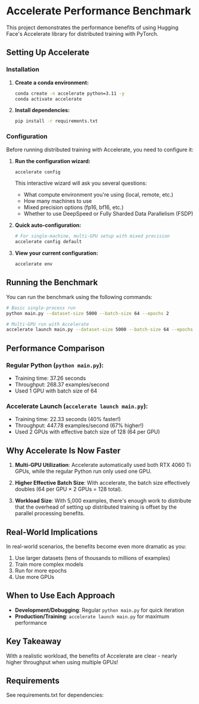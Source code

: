 # Accelerate Performance Benchmark

This project demonstrates the performance benefits of using Hugging Face's Accelerate library for distributed training with PyTorch.

## Setting Up Accelerate

### Installation

1. **Create a conda environment:**
   ```bash
   conda create -n accelerate python=3.11 -y
   conda activate accelerate
   ```

2. **Install dependencies:**
   ```bash
   pip install -r requirements.txt
   ```

### Configuration

Before running distributed training with Accelerate, you need to configure it:

1. **Run the configuration wizard:**
   ```bash
   accelerate config
   ```
   
   This interactive wizard will ask you several questions:
   - What compute environment you're using (local, remote, etc.)
   - How many machines to use
   - Mixed precision options (fp16, bf16, etc.)
   - Whether to use DeepSpeed or Fully Sharded Data Parallelism (FSDP)

2. **Quick auto-configuration:**
   ```bash
   # For single-machine, multi-GPU setup with mixed precision
   accelerate config default
   ```

3. **View your current configuration:**
   ```bash
   accelerate env
   ```

## Running the Benchmark

You can run the benchmark using the following commands:

```bash
# Basic single-process run
python main.py --dataset-size 5000 --batch-size 64 --epochs 2

# Multi-GPU run with Accelerate
accelerate launch main.py --dataset-size 5000 --batch-size 64 --epochs 2
```

## Performance Comparison

### Regular Python (`python main.py`):
- Training time: 37.26 seconds
- Throughput: 268.37 examples/second
- Used 1 GPU with batch size of 64

### Accelerate Launch (`accelerate launch main.py`):
- Training time: 22.33 seconds (40% faster!)
- Throughput: 447.78 examples/second (67% higher!)
- Used 2 GPUs with effective batch size of 128 (64 per GPU)

## Why Accelerate Is Now Faster

1. **Multi-GPU Utilization**: Accelerate automatically used both RTX 4060 Ti GPUs, while the regular Python run only used one GPU.

2. **Higher Effective Batch Size**: With accelerate, the batch size effectively doubles (64 per GPU × 2 GPUs = 128 total).

3. **Workload Size**: With 5,000 examples, there's enough work to distribute that the overhead of setting up distributed training is offset by the parallel processing benefits.

## Real-World Implications

In real-world scenarios, the benefits become even more dramatic as you:

1. Use larger datasets (tens of thousands to millions of examples)
2. Train more complex models
3. Run for more epochs
4. Use more GPUs

## When to Use Each Approach

- **Development/Debugging**: Regular `python main.py` for quick iteration
- **Production/Training**: `accelerate launch main.py` for maximum performance

## Key Takeaway

With a realistic workload, the benefits of Accelerate are clear - nearly higher throughput when using multiple GPUs!

## Requirements

See requirements.txt for dependencies: